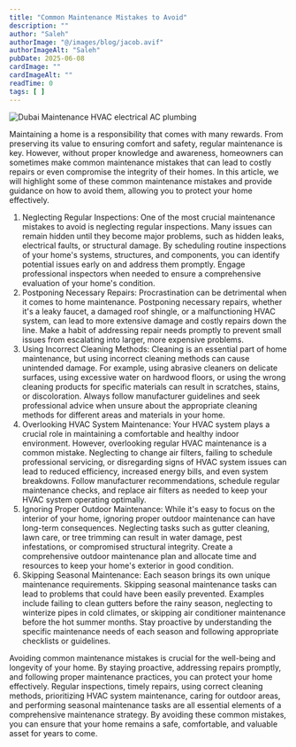 ```yaml
---
title: "Common Maintenance Mistakes to Avoid"
description: ""
author: "Saleh"
authorImage: "@/images/blog/jacob.avif"
authorImageAlt: "Saleh"
pubDate: 2025-06-08
cardImage: ""
cardImageAlt: ""
readTime: 0
tags: [ ]
---
```


![Dubai Maintenance HVAC electrical AC plumbing](https://img1.wsimg.com/isteam/ip/c49a412a-7d5c-4c86-b371-17b58bdd84ac/pexels-la-miko-3615732.jpg/:/cr=t:0%25,l:0%25,w:100%25,h:100%25/rs=w:1280 "Dubai Maintenance HVAC electrical AC plumbing")

Maintaining a home is a responsibility that comes with many rewards. From preserving its value to ensuring comfort and safety, regular maintenance is key. However, without proper knowledge and awareness, homeowners can sometimes make common maintenance mistakes that can lead to costly repairs or even compromise the integrity of their homes. In this article, we will highlight some of these common maintenance mistakes and provide guidance on how to avoid them, allowing you to protect your home effectively.

1.  Neglecting Regular Inspections: One of the most crucial maintenance mistakes to avoid is neglecting regular inspections. Many issues can remain hidden until they become major problems, such as hidden leaks, electrical faults, or structural damage. By scheduling routine inspections of your home's systems, structures, and components, you can identify potential issues early on and address them promptly. Engage professional inspectors when needed to ensure a comprehensive evaluation of your home's condition.
2.  Postponing Necessary Repairs: Procrastination can be detrimental when it comes to home maintenance. Postponing necessary repairs, whether it's a leaky faucet, a damaged roof shingle, or a malfunctioning HVAC system, can lead to more extensive damage and costly repairs down the line. Make a habit of addressing repair needs promptly to prevent small issues from escalating into larger, more expensive problems.
3.  Using Incorrect Cleaning Methods: Cleaning is an essential part of home maintenance, but using incorrect cleaning methods can cause unintended damage. For example, using abrasive cleaners on delicate surfaces, using excessive water on hardwood floors, or using the wrong cleaning products for specific materials can result in scratches, stains, or discoloration. Always follow manufacturer guidelines and seek professional advice when unsure about the appropriate cleaning methods for different areas and materials in your home.
4.  Overlooking HVAC System Maintenance: Your HVAC system plays a crucial role in maintaining a comfortable and healthy indoor environment. However, overlooking regular HVAC maintenance is a common mistake. Neglecting to change air filters, failing to schedule professional servicing, or disregarding signs of HVAC system issues can lead to reduced efficiency, increased energy bills, and even system breakdowns. Follow manufacturer recommendations, schedule regular maintenance checks, and replace air filters as needed to keep your HVAC system operating optimally.
5.  Ignoring Proper Outdoor Maintenance: While it's easy to focus on the interior of your home, ignoring proper outdoor maintenance can have long-term consequences. Neglecting tasks such as gutter cleaning, lawn care, or tree trimming can result in water damage, pest infestations, or compromised structural integrity. Create a comprehensive outdoor maintenance plan and allocate time and resources to keep your home's exterior in good condition.
6.  Skipping Seasonal Maintenance: Each season brings its own unique maintenance requirements. Skipping seasonal maintenance tasks can lead to problems that could have been easily prevented. Examples include failing to clean gutters before the rainy season, neglecting to winterize pipes in cold climates, or skipping air conditioner maintenance before the hot summer months. Stay proactive by understanding the specific maintenance needs of each season and following appropriate checklists or guidelines.

Avoiding common maintenance mistakes is crucial for the well-being and longevity of your home. By staying proactive, addressing repairs promptly, and following proper maintenance practices, you can protect your home effectively. Regular inspections, timely repairs, using correct cleaning methods, prioritizing HVAC system maintenance, caring for outdoor areas, and performing seasonal maintenance tasks are all essential elements of a comprehensive maintenance strategy. By avoiding these common mistakes, you can ensure that your home remains a safe, comfortable, and valuable asset for years to come.
